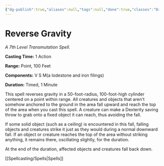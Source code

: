 ```yaml
---
{"dg-publish":true,"aliases":null,"tags":null,"done":true,"classes":"Druid, Sorcerer, Wizard,","spellLevel":7,"school":"Transmutation","source":"PHB","permalink":"/spells/reverse-gravity/","dgHomeLink":false,"dgPassFrontmatter":true}
---
```


# Reverse Gravity
*A 7th Level Transmutation Spell.*

**Casting Time:** 1 Action

**Range:** Point, 100 Feet

**Components:** V S M(a lodestone and iron filings)

**Duration:** Timed, 1 Minute

This spell reverses gravity in a 50-foot-radius, 100-foot-high cylinder centered on a point within range. All creatures and objects that aren't somehow anchored to the ground in the area fall upward and reach the top of the area when you cast this spell. A creature can make a Dexterity saving throw to grab onto a fixed object it can reach, thus avoiding the fall.



If some solid object (such as a ceiling) is encountered in this fall, falling objects and creatures strike it just as they would during a normal downward fall. If an object or creature reaches the top of the area without striking anything, it remains there, oscillating slightly, for the duration.



At the end of the duration, affected objects and creatures fall back down.

[[Spellcasting/Spells|Spells]]